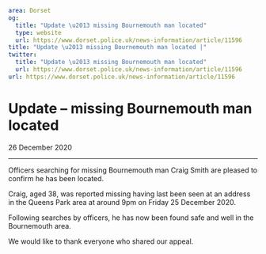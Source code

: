 ```yaml
area: Dorset
og:
  title: "Update \u2013 missing Bournemouth man located"
  type: website
  url: https://www.dorset.police.uk/news-information/article/11596
title: "Update \u2013 missing Bournemouth man located |"
twitter:
  title: "Update \u2013 missing Bournemouth man located"
  url: https://www.dorset.police.uk/news-information/article/11596
url: https://www.dorset.police.uk/news-information/article/11596
```

# Update – missing Bournemouth man located

26 December 2020

* * *

Officers searching for missing Bournemouth man Craig Smith are pleased to confirm he has been located.

Craig, aged 38, was reported missing having last been seen at an address in the Queens Park area at around 9pm on Friday 25 December 2020.

Following searches by officers, he has now been found safe and well in the Bournemouth area.

We would like to thank everyone who shared our appeal.
